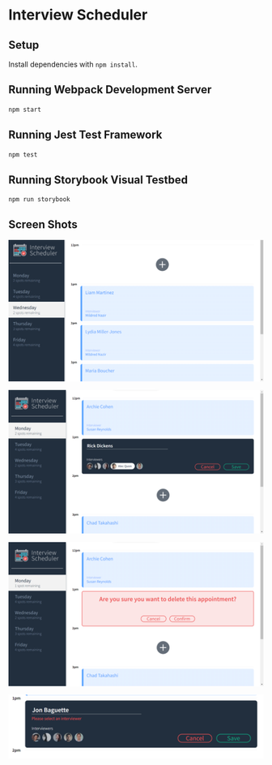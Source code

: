 # Interview Scheduler

## Setup

Install dependencies with `npm install`.

## Running Webpack Development Server

```sh
npm start
```

## Running Jest Test Framework

```sh
npm test
```

## Running Storybook Visual Testbed

```sh
npm run storybook
```


## Screen Shots
!["The main page of our interview scheduler”](https://github.com/KianNaimiRoy/scheduler/blob/master/docs/mainPage.png?)

!["Creating a new appointment"](https://github.com/KianNaimiRoy/scheduler/blob/master/docs/creatingAppointment.png?raw=true)

!["Propt appears when you click to cancel interview”](https://github.com/KianNaimiRoy/scheduler/blob/master/docs/confirmationPrompt.png?raw=true)

!["Error shows when no interviewer is selected for new interview”](https://github.com/KianNaimiRoy/scheduler/blob/master/docs/noInterviewerError.png?raw=true)
